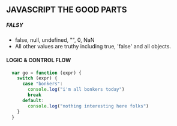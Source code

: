 ## JAVASCRIPT THE GOOD PARTS

##### FALSY

  -  false, null, undefined, "", 0, NaN
  -  All other values are truthy including true, 'false' and all objects.


#### LOGIC & CONTROL FLOW

  ```javascript
    var go = function (expr) {
      switch (expr) {
        case "bonkers":
          console.log("i'm all bonkers today")
          break
        default:
          console.log("nothing interesting here folks")
      }
    }
  ```
